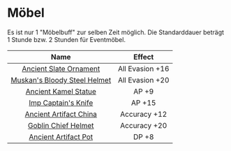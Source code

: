 # Möbel

Es ist nur 1 "Möbelbuff" zur selben Zeit möglich. Die Standarddauer beträgt 1 Stunde bzw. 2 Stunden für Eventmöbel. 

|             Name             |      Effect     |
|:----------------------------:|:---------------:|
|    [Ancient Slate Ornament](http://bddatabase.net/us/item/24634/)    | All Evasion +16 |
| [Muskan's Bloody Steel Helmet](http://bddatabase.net/us/item/3040/) | All Evasion +20 |
|     [Ancient Kamel Statue](http://bddatabase.net/us/item/24841/)     |      AP +9      |
|      [Imp Captain's Knife](http://bddatabase.net/us/item/3013/)     |      AP +15     |
|    [Ancient Artifact China](http://bddatabase.net/us/item/24213/)    |   Accuracy +12  |
|      [Goblin Chief Helmet](http://bddatabase.net/us/item/3007/)     |   Accuracy +20  |
|     [Ancient Artifact Pot](http://bddatabase.net/us/item/24214/)     |      DP +8      |